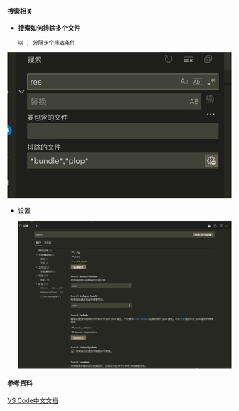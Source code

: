 #### 搜索相关

- **搜索如何排除多个文件**

  ```
  以 , 分隔多个筛选条件
  ```


![search-exclude.png](./images/search-exclude.png)

- 设置

  ![search-setting](./images/search-setting.png)

#### 参考资料

[VS Code中文文档](https://jeasonstudio.gitbooks.io/vscode-cn-doc/)